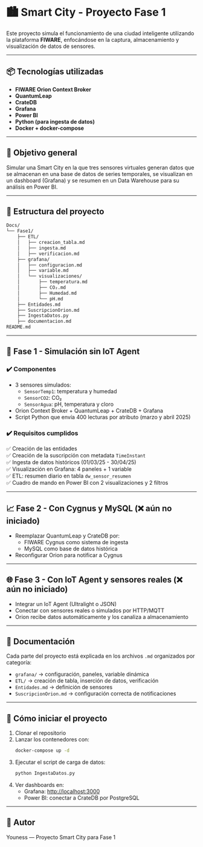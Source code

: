 # 🏙️ Smart City - Proyecto Fase 1

Este proyecto simula el funcionamiento de una ciudad inteligente utilizando la plataforma **FIWARE**, enfocándose en la captura, almacenamiento y visualización de datos de sensores.

---

## 📦 Tecnologías utilizadas

- **FIWARE Orion Context Broker**
- **QuantumLeap**
- **CrateDB**
- **Grafana**
- **Power BI**
- **Python (para ingesta de datos)**
- **Docker + docker-compose**

---

## 🎯 Objetivo general

Simular una Smart City en la que tres sensores virtuales generan datos que se almacenan en una base de datos de series temporales, se visualizan en un dashboard (Grafana) y se resumen en un Data Warehouse para su análisis en Power BI.

---

## 🧭 Estructura del proyecto

```bash
Docs/
└── Fase1/
    ├── ETL/
    │   ├── creacion_tabla.md
    │   ├── ingesta.md
    │   ├── verificacion.md
    ├── grafana/
    │   ├── configuracion.md
    │   ├── variable.md
    │   └── visualizaciones/
    │       ├── temperatura.md
    │       ├── CO₂.md
    │       ├── Humedad.md
    │       └── pH.md
    ├── Entidades.md
    ├── SuscripcionOrion.md
    ├── IngestaDatos.py
    ├── documentacion.md
README.md
```

---

## 🚦 Fase 1 - Simulación sin IoT Agent

### ✔️ Componentes

- 3 sensores simulados:
  - `SensorTemp1`: temperatura y humedad
  - `SensorCO2`: CO₂
  - `SensorAgua`: pH, temperatura y cloro
- Orion Context Broker + QuantumLeap + CrateDB + Grafana
- Script Python que envía 400 lecturas por atributo (marzo y abril 2025)

### ✔️ Requisitos cumplidos

✅ Creación de las entidades  
✅ Creación de la suscripción con metadata `TimeInstant`  
✅ Ingesta de datos históricos (01/03/25 - 30/04/25)  
✅ Visualización en Grafana: 4 paneles + 1 variable  
✅ ETL: resumen diario en tabla `dw_sensor_resumen`  
✅ Cuadro de mando en Power BI con 2 visualizaciones y 2 filtros  

---

## 📈 Fase 2 - Con Cygnus y MySQL (❌ aún no iniciado)

- Reemplazar QuantumLeap y CrateDB por:
  - FIWARE Cygnus como sistema de ingesta
  - MySQL como base de datos histórica
- Reconfigurar Orion para notificar a Cygnus

---

## 🌐 Fase 3 - Con IoT Agent y sensores reales (❌ aún no iniciado)

- Integrar un IoT Agent (Ultralight o JSON)
- Conectar con sensores reales o simulados por HTTP/MQTT
- Orion recibe datos automáticamente y los canaliza a almacenamiento

---

## 📄 Documentación

Cada parte del proyecto está explicada en los archivos `.md` organizados por categoría:

- `grafana/` → configuración, paneles, variable dinámica
- `ETL/` → creación de tabla, inserción de datos, verificación
- `Entidades.md` → definición de sensores
- `SuscripcionOrion.md` → configuración correcta de notificaciones

---

## 🚀 Cómo iniciar el proyecto

1. Clonar el repositorio
2. Lanzar los contenedores con:
   ```bash
   docker-compose up -d
   ```
3. Ejecutar el script de carga de datos:
   ```bash
   python IngestaDatos.py
   ```
4. Ver dashboards en:
   - Grafana: [http://localhost:3000](http://localhost:3000)
   - Power BI: conectar a CrateDB por PostgreSQL

---

## 🙋 Autor

Youness — Proyecto Smart City para Fase 1
